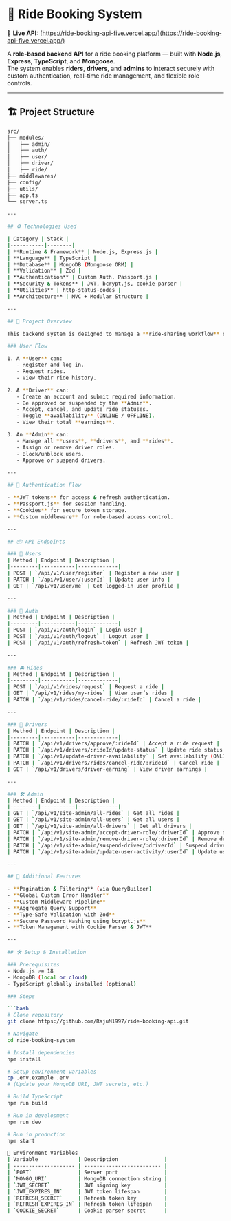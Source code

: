 # 🚗 Ride Booking System

🔗 **Live API:** [https://ride-booking-api-five.vercel.app/](https://ride-booking-api-five.vercel.app/)

A **role-based backend API** for a ride booking platform — built with **Node.js**, **Express**, **TypeScript**, and **Mongoose**.  
The system enables **riders**, **drivers**, and **admins** to interact securely with custom authentication, real-time ride management, and flexible role controls.

---

## 🏗️ Project Structure

````bash
src/
├── modules/
│   ├── admin/
│   ├── auth/
│   ├── user/
│   ├── driver/
│   ├── ride/
├── middlewares/
├── config/
├── utils/
├── app.ts
└── server.ts

---

## ⚙️ Technologies Used

| Category | Stack |
|-----------|--------|
| **Runtime & Framework** | Node.js, Express.js |
| **Language** | TypeScript |
| **Database** | MongoDB (Mongoose ORM) |
| **Validation** | Zod |
| **Authentication** | Custom Auth, Passport.js |
| **Security & Tokens** | JWT, bcrypt.js, cookie-parser |
| **Utilities** | http-status-codes |
| **Architecture** | MVC + Modular Structure |

---

## 🚀 Project Overview

This backend system is designed to manage a **ride-sharing workflow** similar to Uber or Pathao.

### User Flow

1. A **User** can:
   - Register and log in.
   - Request rides.
   - View their ride history.

2. A **Driver** can:
   - Create an account and submit required information.
   - Be approved or suspended by the **Admin**.
   - Accept, cancel, and update ride statuses.
   - Toggle **availability** (ONLINE / OFFLINE).
   - View their total **earnings**.

3. An **Admin** can:
   - Manage all **users**, **drivers**, and **rides**.
   - Assign or remove driver roles.
   - Block/unblock users.
   - Approve or suspend drivers.

---

## 🔐 Authentication Flow

- **JWT tokens** for access & refresh authentication.
- **Passport.js** for session handling.
- **Cookies** for secure token storage.
- **Custom middleware** for role-based access control.

---

## 📦 API Endpoints

### 👤 Users
| Method | Endpoint | Description |
|---------|-----------|-------------|
| POST | `/api/v1/user/register` | Register a new user |
| PATCH | `/api/v1/user/:userId` | Update user info |
| GET | `/api/v1/user/me` | Get logged-in user profile |

---

### 🔑 Auth
| Method | Endpoint | Description |
|---------|-----------|-------------|
| POST | `/api/v1/auth/login` | Login user |
| POST | `/api/v1/auth/logout` | Logout user |
| POST | `/api/v1/auth/refresh-token` | Refresh JWT token |

---

### 🚘 Rides
| Method | Endpoint | Description |
|---------|-----------|-------------|
| POST | `/api/v1/rides/request` | Request a ride |
| GET | `/api/v1/rides/my-rides` | View user’s rides |
| PATCH | `/api/v1/rides/cancel-ride/:rideId` | Cancel a ride |

---

### 🚖 Drivers
| Method | Endpoint | Description |
|---------|-----------|-------------|
| PATCH | `/api/v1/drivers/approve/:rideId` | Accept a ride request |
| PATCH | `/api/v1/drivers/:rideId/update-status` | Update ride status (PICKED_UP, IN_TRANSIT, COMPLETE) |
| PATCH | `/api/v1/update-driver-availability` | Set availability (ONLINE / OFFLINE) |
| PATCH | `/api/v1/drivers/rides/cancel-ride/:rideId` | Cancel ride |
| GET | `/api/v1/drivers/driver-earning` | View driver earnings |

---

### 🛠️ Admin
| Method | Endpoint | Description |
|---------|-----------|-------------|
| GET | `/api/v1/site-admin/all-rides` | Get all rides |
| GET | `/api/v1/site-admin/all-users` | Get all users |
| GET | `/api/v1/site-admin/all-drivers` | Get all drivers |
| PATCH | `/api/v1/site-admin/accept-driver-role/:driverId` | Approve driver |
| PATCH | `/api/v1/site-admin/remove-driver-role/:driverId` | Remove driver role |
| PATCH | `/api/v1/site-admin/suspend-driver/:driverId` | Suspend driver |
| PATCH | `/api/v1/site-admin/update-user-activity/:userId` | Update user activity (ACTIVE / BLOCKED) |

---

## 🧠 Additional Features

- **Pagination & Filtering** (via QueryBuilder)
- **Global Custom Error Handler**
- **Custom Middleware Pipeline**
- **Aggregate Query Support**
- **Type-Safe Validation with Zod**
- **Secure Password Hashing using bcrypt.js**
- **Token Management with Cookie Parser & JWT**

---

## 🛠️ Setup & Installation

### Prerequisites
- Node.js >= 18
- MongoDB (local or cloud)
- TypeScript globally installed (optional)

### Steps

```bash
# Clone repository
git clone https://github.com/RajuM1997/ride-booking-api.git

# Navigate
cd ride-booking-system

# Install dependencies
npm install

# Setup environment variables
cp .env.example .env
# (Update your MongoDB URI, JWT secrets, etc.)

# Build TypeScript
npm run build

# Run in development
npm run dev

# Run in production
npm start

🧩 Environment Variables
| Variable             | Description               |
| -------------------- | ------------------------- |
| `PORT`               | Server port               |
| `MONGO_URI`          | MongoDB connection string |
| `JWT_SECRET`         | JWT signing key           |
| `JWT_EXPIRES_IN`     | JWT token lifespan        |
| `REFRESH_SECRET`     | Refresh token key         |
| `REFRESH_EXPIRES_IN` | Refresh token lifespan    |
| `COOKIE_SECRET`      | Cookie parser secret      |
````
